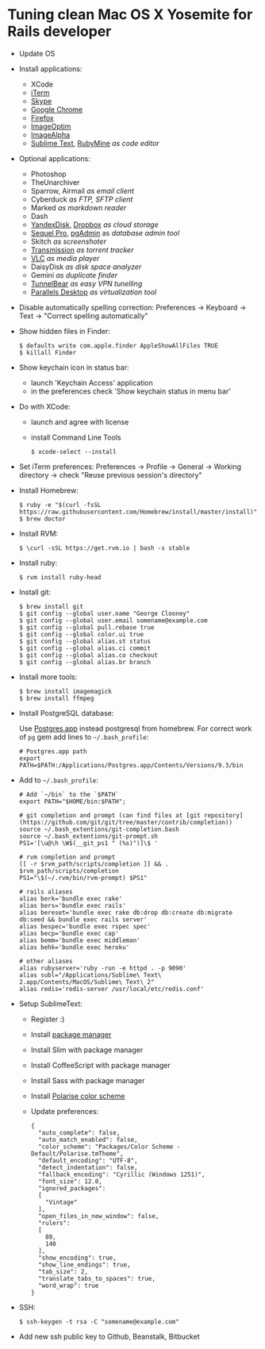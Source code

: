 Tuning clean Mac OS X Yosemite for Rails developer
==================================================

* Update OS

* Install applications:
    - XCode
    - [iTerm](https://www.iterm2.com/)
    - [Skype](http://www.skype.com/ru/download-skype)
    - [Google Chrome](http://www.google.com/chrome/)
    - [Firefox](https://www.mozilla.org/en-US/firefox)
    - [ImageOptim](https://imageoptim.com/)
    - [ImageAlpha](http://pngmini.com/)
    - [Sublime Text](http://www.sublimetext.com/), [RubyMine](https://www.jetbrains.com/ruby/) *as code editor*

* Optional applications:
    - Photoshop
    - TheUnarchiver
    - Sparrow, Airmail *as email client*
    - Cyberduck *as FTP, SFTP client*
    - Marked *as markdown reader*
    - Dash
    - [YandexDisk](https://disk.yandex.com/download), [Dropbox](https://www.dropbox.com) *as cloud storage*
    - [Sequel Pro](http://www.sequelpro.com/download), [pgAdmin](http://www.pgadmin.org/download/) as *database admin tool*
    - Skitch *as screenshoter*
    - [Transmission](http://www.transmissionbt.com/download/) *as torrent tracker*
    - [VLC](http://www.videolan.org/vlc/index.html) *as media player*
    - DaisyDisk *as disk space analyzer*
    - Gemini *as duplicate finder*
    - [TunnelBear](https://www.tunnelbear.com/download/) *as easy VPN tunelling*
    - [Parallels Desktop](http://www.parallels.com/ru/products/desktop/download/) *as virtualization tool*

* Disable automatically spelling correction: Preferences -> Keyboard -> Text -> "Correct spelling automatically"

* Show hidden files in Finder:

    ```
    $ defaults write com.apple.finder AppleShowAllFiles TRUE
    $ killall Finder
    ```

* Show keychain icon in status bar:
    - launch 'Keychain Access' application
    - in the preferences check 'Show keychain status in menu bar'

* Do with XCode:
    - launch and agree with license
    - install Command Line Tools

        ```
        $ xcode-select --install
        ```

* Set iTerm preferences: Preferences -> Profile -> General -> Working directory -> check "Reuse previous session's directory"

* Install Homebrew:

    ```
    $ ruby -e "$(curl -fsSL https://raw.githubusercontent.com/Homebrew/install/master/install)"
    $ brew doctor
    ```

* Install RVM:

    ```
    $ \curl -sSL https://get.rvm.io | bash -s stable
    ```

* Install ruby:

    ```
    $ rvm install ruby-head
    ```

* Install git:
    ```
    $ brew install git
    $ git config --global user.name "George Clooney"
    $ git config --global user.email somename@example.com
    $ git config --global pull.rebase true
    $ git config --global color.ui true
    $ git config --global alias.st status
    $ git config --global alias.ci commit
    $ git config --global alias.co checkout
    $ git config --global alias.br branch
    ```

* Install more tools:

    ```
    $ brew install imagemagick
    $ brew install ffmpeg
    ```

* Install PostgreSQL database:

    Use [Postgres.app](http://postgresapp.com/) instead postgresql from homebrew.
    For correct work of `pg` gem add lines to `~/.bash_profile`:

    ```
    # Postgres.app path
    export PATH=$PATH:/Applications/Postgres.app/Contents/Versions/9.3/bin
    ```

* Add to `~/.bash_profile`:

    ```
    # Add `~/bin` to the `$PATH`
    export PATH="$HOME/bin:$PATH";

    # git completion and prompt (can find files at [git repository](https://github.com/git/git/tree/master/contrib/completion))
    source ~/.bash_extentions/git-completion.bash
    source ~/.bash_extentions/git-prompt.sh
    PS1='[\u@\h \W$(__git_ps1 " (%s)")]\$ '

    # rvm completion and prompt
    [[ -r $rvm_path/scripts/completion ]] && . $rvm_path/scripts/completion
    PS1="\$(~/.rvm/bin/rvm-prompt) $PS1"

    # rails aliases
    alias berk='bundle exec rake'
    alias bers='bundle exec rails'
    alias bereset='bundle exec rake db:drop db:create db:migrate db:seed && bundle exec rails server'
    alias bespec='bundle exec rspec spec'
    alias becp='bundle exec cap'
    alias bemm='bundle exec middleman'
    alias behk='bundle exec heroku'

    # other aliases
    alias rubyserver='ruby -run -e httpd . -p 9090'
    alias subl="/Applications/Sublime\ Text\ 2.app/Contents/MacOS/Sublime\ Text\ 2"
    alias redis='redis-server /usr/local/etc/redis.conf'
    ```

* Setup SublimeText:
    - Register :)
    - Install [package manager](https://sublime.wbond.net/installation)
    - Install Slim with package manager
    - Install CoffeeScript with package manager
    - Install Sass with package manager
    - Install [Polarise color scheme](https://github.com/dymio/polarise_color_scheme)
    - Update preferences:

        ```
        {
          "auto_complete": false,
          "auto_match_enabled": false,
          "color_scheme": "Packages/Color Scheme - Default/Polarise.tmTheme",
          "default_encoding": "UTF-8",
          "detect_indentation": false,
          "fallback_encoding": "Cyrillic (Windows 1251)",
          "font_size": 12.0,
          "ignored_packages":
          [
            "Vintage"
          ],
          "open_files_in_new_window": false,
          "rulers":
          [
            80,
            140
          ],
          "show_encoding": true,
          "show_line_endings": true,
          "tab_size": 2,
          "translate_tabs_to_spaces": true,
          "word_wrap": true
        }
        ```

* SSH:

    ```
    $ ssh-keygen -t rsa -C "somename@example.com"
    ```

* Add new ssh public key to Github, Beanstalk, Bitbucket
